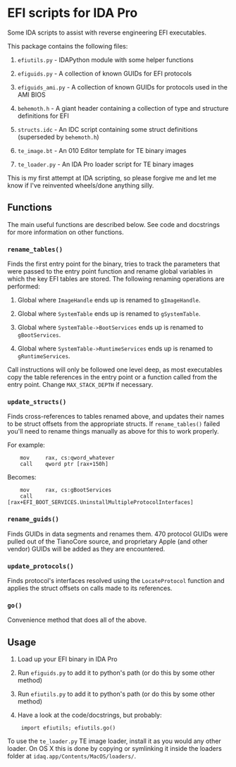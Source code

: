 # EFI scripts for IDA Pro

Some IDA scripts to assist with reverse engineering EFI executables.

This package contains the following files:

1. `efiutils.py` - IDAPython module with some helper functions

2. `efiguids.py` - A collection of known GUIDs for EFI protocols

3. `efiguids_ami.py` - A collection of known GUIDs for protocols used in the AMI
BIOS

4. `behemoth.h` - A giant header containing a collection of type and structure
definitions for EFI

5. `structs.idc` - An IDC script containing some struct definitions (superseded
by `behemoth.h`)

6. `te_image.bt` - An 010 Editor template for TE binary images

7. `te_loader.py` - An IDA Pro loader script for TE binary images

This is my first attempt at IDA scripting, so please forgive me and let me know
if I've reinvented wheels/done anything silly.

## Functions

The main useful functions are described below. See code and docstrings for more
information on other functions.

### `rename_tables()`

Finds the first entry point for the binary, tries to track the parameters that
were passed to the entry point function and rename global variables in which the
key EFI tables are stored. The following renaming operations are performed:

1. Global where `ImageHandle` ends up is renamed to `gImageHandle`.

2. Global where `SystemTable` ends up is renamed to `gSystemTable`.

3. Global where `SystemTable->BootServices` ends up is renamed to
`gBootServices`.

4. Global where `SystemTable->RuntimeServices` ends up is renamed to
`gRuntimeServices`.

Call instructions will only be followed one level deep, as most executables copy
the table references in the entry point or a function called from the entry
point. Change `MAX_STACK_DEPTH` if necessary.

### `update_structs()`

Finds cross-references to tables renamed above, and updates their names to be
struct offsets from the appropriate structs. If `rename_tables()` failed you'll
need to rename things manually as above for this to work properly.


For example:

	    mov     rax, cs:qword_whatever
	    call    qword ptr [rax+150h]

Becomes:

	    mov     rax, cs:gBootServices
	    call    [rax+EFI_BOOT_SERVICES.UninstallMultipleProtocolInterfaces]

### `rename_guids()`

Finds GUIDs in data segments and renames them. 470 protocol GUIDs were pulled
out of the TianoCore source, and proprietary Apple (and other vendor) GUIDs will
be added as they are encountered.

### `update_protocols()`

Finds protocol's interfaces resolved using the `LocateProtocol` function and
applies the struct offsets on calls made to its references.

### `go()`

Convenience method that does all of the above. 

## Usage

1. Load up your EFI binary in IDA Pro

2. Run `efiguids.py` to add it to python's path (or do this by some other
method)

3. Run `efiutils.py` to add it to python's path (or do this by some other
method)

4. Have a look at the code/docstrings, but probably:

		import efiutils; efiutils.go()

To use the `te_loader.py` TE image loader, install it as you would any other
loader. On OS X this is done by copying or symlinking it inside the loaders
folder at `idaq.app/Contents/MacOS/loaders/`.
